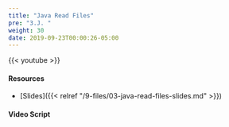 ```yaml
---
title: "Java Read Files"
pre: "3.J. "
weight: 30
date: 2019-09-23T00:00:26-05:00
---
```


{{< youtube  >}}

#### Resources

* [Slides]({{< relref "/9-files/03-java-read-files-slides.md" >}})

#### Video Script
